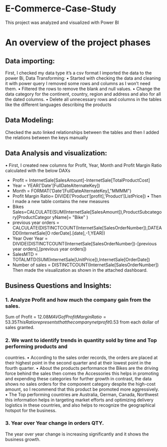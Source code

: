 # E-Commerce-Case-Study
This project was analyzed and visualized with Power BI
# An overview of the project phases 
## Data importing: 
First, I checked my data type it’s a csv format I imported the data to the power Bi,
Data Transforming:
• Started with checking the data and cleaning it with power query I removed some rows 
and columns as I won’t need them.
• Filtered the rows to remove the blank and null values.
• Change the data category for the continent, country, region and address and also for all 
the dated columns.
• Delete all unnecessary rows and columns in the tables like the different languages 
describing the products 
## Data Modeling: 
Checked the auto linked relationships between the tables and then I added the relations
between the keys manually
## Data Analysis and visualization: 
• First, I created new columns for Profit, Year, Month and Profit Margin Ratio calculated 
with the below DAXs
- Profit = InternetSale[SalesAmount]-InternetSale[TotalProductCost]
- Year = YEAR('Date'[FullDateAlternateKey])
- Month = FORMAT('Date'[FullDateAlternateKey],"MMMM")
- Profit Margin Ratio= DIVIDE('Product'[profit],'Product'[ListPrice])
• Then I made a new table contains the new measures
- Bikes
Sales=CALCULATE(SUM(InternetSale[SalesAmount]),ProductSubcategory[ProductCategor
yName]= "Bike" )
- previous year orders = 
CALCULATE(DISTINCTCOUNT(InternetSale[SalesOrderNumber]),DATEADD(InternetSale[O
rderDate].[date],-1,YEAR))
- Year Over Year = DIVIDE(DISTINCTCOUNT(InternetSale[SalesOrderNumber])-[previous 
year orders],[previous year orders])
- SalesMTD = TOTALMTD(SUM(InternetSale[UnitPrice]),InternetSale[OrderDate])
- Number of sales = DISTINCTCOUNT(InternetSale[SalesOrderNumber]) 
Then made the visualization as shown in the attached dashboard.
## Business Questions and Insights: 
### 1. Analyze Profit and how much the company gain from the sales. 
Sum of Profit = $12.08 M
AVG of Profit Margin Ratio= 53.35%
This Ratio represents that the company net profit 0.53$ from each dollar of sales granted.
### 2. We want to identify trends in quantity sold by time and Top performing products and 
countries. 
• According to the sales order records, the orders are placed at their highest point in the 
second quarter and at their lowest point in the fourth quarter.
• About the products performance the Bikes are the driving force behind the sales then 
comes the Accessories this helps in promoting and expending these categories for further 
growth in contrast, the data shows no sales orders for the component category despite 
the high-cost amount, so I recommend that this product be promoted more aggressively.
• The Top performing countries are Australia, German, Canada, Northwest this information 
helps in targeting market efforts and optimizing delivery logistics in these countries, and 
also helps to recognize the geographical hotspot for the business.
### 3. Year over Year change in orders QTY. 
The year over year change is increasing significantly and it shows the business growth.
